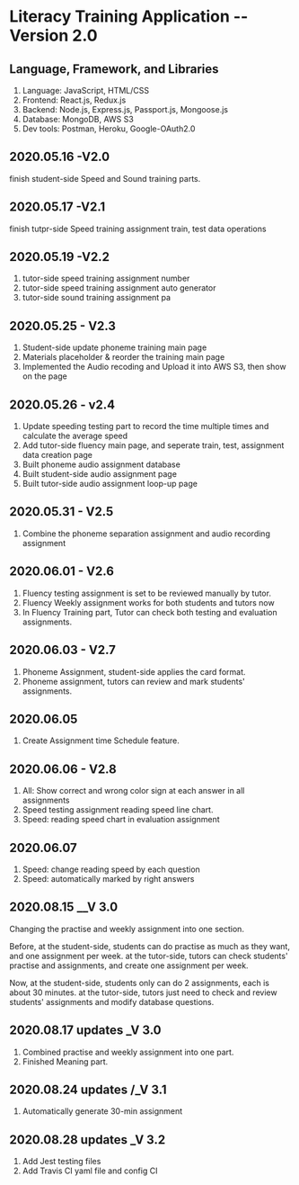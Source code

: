 # Literacy Training Application -- Version 2.0

## Language, Framework, and Libraries

1. Language: JavaScript, HTML/CSS
2. Frontend: React.js, Redux.js
3. Backend: Node.js, Express.js, Passport.js, Mongoose.js
4. Database: MongoDB, AWS S3
5. Dev tools: Postman, Heroku, Google-OAuth2.0

## 2020.05.16 -V2.0

finish student-side Speed and Sound training parts.

## 2020.05.17 -V2.1

finish tutpr-side Speed training assignment train, test data operations

## 2020.05.19 -V2.2

1. tutor-side speed training assignment number
2. tutor-side speed training assignment auto generator
3. tutor-side sound training assignment pa

## 2020.05.25 - V2.3

1. Student-side update phoneme training main page
2. Materials placeholder & reorder the training main page
3. Implemented the Audio recoding and Upload it into AWS S3, then show on the page

## 2020.05.26 - v2.4

1. Update speeding testing part to record the time multiple times and calculate the average speed
2. Add tutor-side fluency main page, and seperate train, test, assignment data creation page
3. Built phoneme audio assignment database
4. Built student-side audio assignment page
5. Built tutor-side audio assignment loop-up page

## 2020.05.31 - V2.5

1. Combine the phoneme separation assignment and audio recording assignment

## 2020.06.01 - V2.6

1. Fluency testing assignment is set to be reviewed manually by tutor.
2. Fluency Weekly assignment works for both students and tutors now
3. In Fluency Training part, Tutor can check both testing and evaluation assignments.

## 2020.06.03 - V2.7

1. Phoneme Assignment, student-side applies the card format.
2. Phoneme assignment, tutors can review and mark students' assignments.

## 2020.06.05

1. Create Assignment time Schedule feature.

## 2020.06.06 - V2.8

1. All: Show correct and wrong color sign at each answer in all assignments
2. Speed testing assignment reading speed line chart.
3. Speed: reading speed chart in evaluation assignment

## 2020.06.07

1. Speed: change reading speed by each question
2. Speed: automatically marked by right answers

## 2020.08.15 \_\_V 3.0

Changing the practise and weekly assignment into one section.

Before,
at the student-side, students can do practise as much as they want, and one assignment per week.
at the tutor-side, tutors can check students' practise and assignments, and create one assignment per week.

Now,
at the student-side, students only can do 2 assignments, each is about 30 minutes.
at the tutor-side, tutors just need to check and review students' assignments and modify database questions.

## 2020.08.17 updates \_V 3.0

1. Combined practise and weekly assignment into one part.
2. Finished Meaning part.

## 2020.08.24 updates /\_V 3.1

1. Automatically generate 30-min assignment

## 2020.08.28 updates \_V 3.2

1. Add Jest testing files
2. Add Travis CI yaml file and config CI
